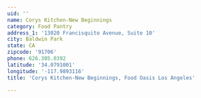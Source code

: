 ```yaml
---
uid: ''
name: Corys Kitchen-New Beginnings
category: Food Pantry
address_1: '13020 Francisquito Avenue, Suite 10'
city: Baldwin Park
state: CA
zipcode: '91706'
phone: 626.305.0392
latitude: '34.0791001'
longitude: '-117.9893116'
title: 'Corys Kitchen-New Beginnings, Food Oasis Los Angeles'

---
```

